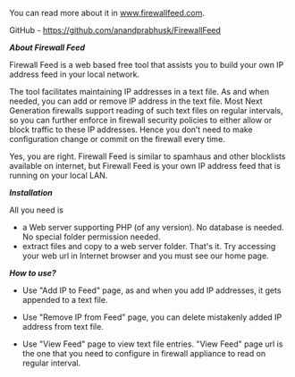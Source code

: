 You can read more about it in www.firewallfeed.com. 

GitHub - https://github.com/anandprabhusk/FirewallFeed

***About Firewall Feed***

Firewall Feed is a web based free tool that assists you to build your own IP address feed in your local network. 

The tool facilitates maintaining IP addresses in a text file. As and when needed, you can add or remove IP address in the text file. 
Most Next Generation firewalls support reading of such text files on regular intervals, so you can further enforce in firewall security policies to either allow or block traffic to these IP addresses. 
Hence you don’t need to make configuration change or commit on the firewall every time.

Yes, you are right. Firewall Feed is similar to spamhaus and other blocklists available on internet, but Firewall Feed is your own IP address feed that is running on your local LAN.


***Installation***

All you need is 
- a Web server supporting PHP (of any version). No database is needed. No special folder permission needed.
- extract files and copy to a web server folder.
That's it. 
Try accessing your web url in Internet browser and you must see our home page.


***How to use?***

* Use "Add IP to Feed" page, as and when you add IP addresses, it gets appended to a text file.

* Use "Remove IP from Feed" page, you can delete mistakenly added IP address from text file.

* Use "View Feed" page to view text file entries. "View Feed" page url is the one that you need to configure in firewall appliance to read on regular interval.
